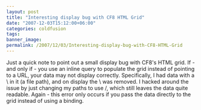 ```yaml
---
layout: post
title: "Interesting display bug with CF8 HTML Grid"
date: "2007-12-03T15:12:00+06:00"
categories: coldfusion 
tags: 
banner_image: 
permalink: /2007/12/03/Interesting-display-bug-with-CF8-HTML-Grid
---
```


Just a quick note to point out a small display bug with CF8's HTML grid. If - and only if - you use an inline query to populate the grid instead of pointing to a URL, your data may not display correctly. Specifically, I had data with a \ in it (a file path), and on display the \ was removed. I hacked around the issue by just changing my paths to use /, which still leaves the data quite readable. Again - this error only occurs if you pass the data directly to the grid instead of using a binding.